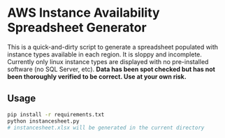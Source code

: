 # AWS Instance Availability Spreadsheet Generator

This is a quick-and-dirty script to generate a spreadsheet populated with instance types available in each region.  It is sloppy and incomplete. Currently only linux instance types are displayed with no pre-installed software (no SQL Server, etc).  **Data has been spot checked but has not been thoroughly verified to be correct.  Use at your own risk.**

## Usage

```sh
pip install -r requirements.txt
python instancesheet.py
# instancesheet.xlsx will be generated in the current directory
```
